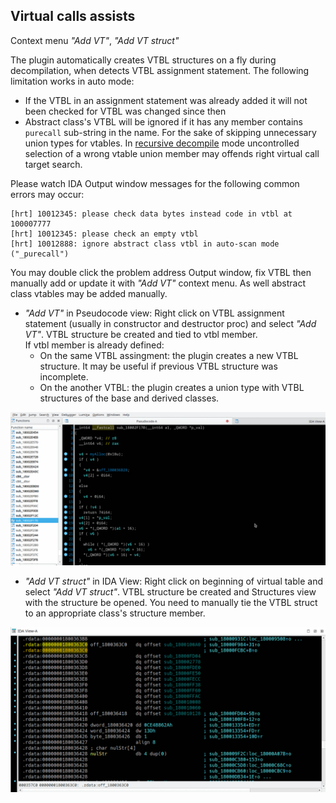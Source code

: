 ## Virtual calls assists
Context menu *"Add VT"*, *"Add VT struct"*

The plugin automatically creates VTBL structures on a fly during decompilation, when detects VTBL assignment statement. The following limitation works in auto mode:
  * If the VTBL in an assignment statement was already added it will not been checked for VTBL was changed since then
  * Abstract class's VTBL will be ignored if it has any member contains `purecall` sub-string in the name. For the sake of skipping unnecessary union types for vtables. In [recursive decompile](recur-decomp.md) mode uncontrolled selection of a wrong vtable union member may offends right virtual call target search.

Please watch IDA Output window messages for the following common errors may occur:
```
[hrt] 10012345: please check data bytes instead code in vtbl at 100007777
[hrt] 10012345: please check an empty vtbl
[hrt] 10012888: ignore abstract class vtbl in auto-scan mode ("_purecall")
```
You may double click the problem address Output window, fix VTBL then manually add or update it with *"Add VT"* context menu.
As well abstract class vtables may be added manually.

- *"Add VT"* in Pseudocode view: Right click on VTBL assignment statement (usually in constructor and destructor proc) and select *"Add VT"*. VTBL structure be created and tied to vtbl member.  
If vtbl member is already defined:
  * On the same VTBL assingment: the plugin creates a new VTBL structure. It may be useful if previous VTBL structure was incomplete.
  * On the another VTBL: the plugin creates a union type with VTBL structures of the base and derived classes.

![Add VT](cr_struc-add_vt.gif)

- *"Add VT struct"* in IDA View: Right click on beginning of virtual table and select *"Add VT struct"*. VTBL structure be created and Structures view with the structure be opened. You need to manually tie the VTBL struct to an appropriate class's structure member.
 
![Add VT](add-vt-struc.gif)
